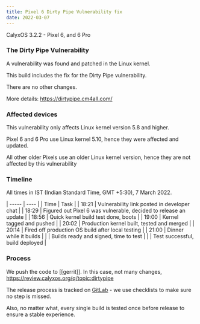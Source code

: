```yaml
---
title: Pixel 6 Dirty Pipe Vulnerability fix
date: 2022-03-07
---
```


CalyxOS 3.2.2 - Pixel 6, and 6 Pro

### The Dirty Pipe Vulnerability

A vulnerability was found and patched in the Linux kernel.

This build includes the fix for the Dirty Pipe vulnerability.

There are no other changes.

More details: <https://dirtypipe.cm4all.com/>

### Affected devices

This vulnerability only affects Linux kernel version 5.8 and higher.

Pixel 6 and 6 Pro use Linux kernel 5.10, hence they were affected and updated.

All other older Pixels use an older Linux kernel version, hence they are not affected by this vulnerability

### Timeline

All times in IST (Indian Standard Time, GMT +5:30), 7 March 2022.

| ----- | ---- |
| Time  | Task |
| 18:21 | Vulnerability link posted in developer chat |
| 18:29 | Figured out Pixel 6 was vulnerable, decided to release an update |
| 18:56 | Quick kernel build test done, boots |
| 19:00 | Kernel tagged and pushed |
| 20:02 | Production kernel built, tested and merged |
| 20:14 | Fired off production OS build after local testing |
| 21:00 | Dinner while it builds |
|  | Builds ready and signed, time to test |
|  | Test successful, build deployed |

### Process

We push the code to [[gerrit]]. In this case, not many changes, <https://review.calyxos.org/q/topic:dirtypipe>

The release process is tracked on [GitLab](https://gitlab.com/CalyxOS/calyxos/-/issues/918) - we use checklists to make sure no step is missed.

Also, no matter what, every single build is tested once before release to ensure a stable experience.
